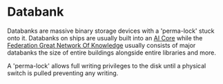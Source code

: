 # Databank

Databanks are massive binary storage devices with a 'perma-lock' stuck onto it. Databanks on ships are usually built into an [AI Core](ai_cores) while the [Federation Great Network Of Knowledge](network_of_knowledge.md) usually consists of major databanks the size of entire buildings alongside entire libraries and more.

A 'perma-lock' allows full writing privileges to the disk until a physical switch is pulled preventing any writing.
